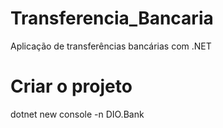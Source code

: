 # Transferencia_Bancaria
 Aplicação de transferências bancárias com .NET

 # Criar o projeto
 
 dotnet new console -n DIO.Bank
